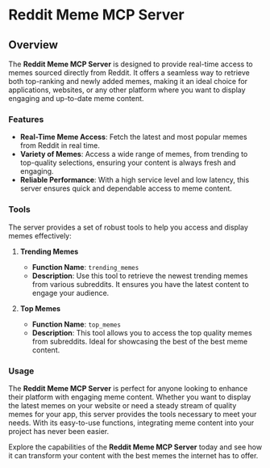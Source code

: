 # Reddit Meme MCP Server

## Overview

The **Reddit Meme MCP Server** is designed to provide real-time access to memes sourced directly from Reddit. It offers a seamless way to retrieve both top-ranking and newly added memes, making it an ideal choice for applications, websites, or any other platform where you want to display engaging and up-to-date meme content.

### Features

- **Real-Time Meme Access**: Fetch the latest and most popular memes from Reddit in real time.
- **Variety of Memes**: Access a wide range of memes, from trending to top-quality selections, ensuring your content is always fresh and engaging.
- **Reliable Performance**: With a high service level and low latency, this server ensures quick and dependable access to meme content.

### Tools

The server provides a set of robust tools to help you access and display memes effectively:

1. **Trending Memes**
   - **Function Name**: `trending_memes`
   - **Description**: Use this tool to retrieve the newest trending memes from various subreddits. It ensures you have the latest content to engage your audience.

2. **Top Memes**
   - **Function Name**: `top_memes`
   - **Description**: This tool allows you to access the top quality memes from subreddits. Ideal for showcasing the best of the best meme content.

### Usage

The **Reddit Meme MCP Server** is perfect for anyone looking to enhance their platform with engaging meme content. Whether you want to display the latest memes on your website or need a steady stream of quality memes for your app, this server provides the tools necessary to meet your needs. With its easy-to-use functions, integrating meme content into your project has never been easier.

Explore the capabilities of the **Reddit Meme MCP Server** today and see how it can transform your content with the best memes the internet has to offer.